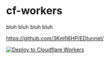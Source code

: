 # cf-workers
bluh bluh bluh bluh

https://github.com/3Kmfi6HP/EDtunnel/

[![Deploy to Cloudflare Workers](https://deploy.workers.cloudflare.com/button)](https://deploy.workers.cloudflare.com/?url=https://github.com/iyarivky/cfvless-workers/)
